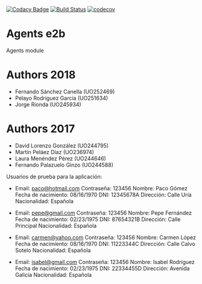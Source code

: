 [![Codacy Badge](https://api.codacy.com/project/badge/Grade/1595c832275b475b864921f4ec2ac913)](https://www.codacy.com/app/jelabra/Agents_e2b?utm_source=github.com&amp;utm_medium=referral&amp;utm_content=Arquisoft/Agents_e2b&amp;utm_campaign=Badge_Grade)
[![Build Status](https://travis-ci.org/Arquisoft/Agents_e2b.svg?branch=master)](https://travis-ci.org/Arquisoft/Agents_e2b)
[![codecov](https://codecov.io/gh/Arquisoft/Agents_e2b/branch/master/graph/badge.svg)](https://codecov.io/gh/Arquisoft/Agents_e2b)


# Agents e2b


Agents module

# Authors 2018

- Fernando Sánchez Canella (UO252469)
- Pelayo Rodriguez Garcia (UO251634)
- Jorge Rionda (UO245934)

# Authors 2017

- David Lorenzo González (UO244795)
- Martín Peláez Díaz (UO236974)
- Laura Menéndez Pérez (UO244646)
- Fernando Palazuelo Ginzo (UO244588)


Usuarios de prueba para la aplicación:

- Email: paco@hotmail.com
  Contraseña: 123456
  Nombre: Paco Gómez
  Fecha de nacimiento: 08/16/1970
  DNI: 12345678A
  Dirección: Calle Uría
  Nacionalidad: Española

- Email: pepe@gmail.com
 Contraseña: 123456
 Nombre: Pepe Fernández
 Fecha de nacimiento: 02/23/1975
 DNI: 87654321B
 Dirección: Calle Principal
 Nacionalidad: Española

- Email: carmen@yahoo.com
 Contraseña: 123456
 Nombre: Carmen López
 Fecha de nacimiento: 08/16/1970
 DNI: 11223344C
 Dirección: Calle Calvo Sotelo
 Nacionalidad: Española

- Email: isabel@gmail.com
 Contraseña: 123456
 Nombre: Isabel Rodríguez
 Fecha de nacimiento: 02/23/1975
 DNI: 22334455D
 Dirección: Avenida Galicia
 Nacionalidad: Española


